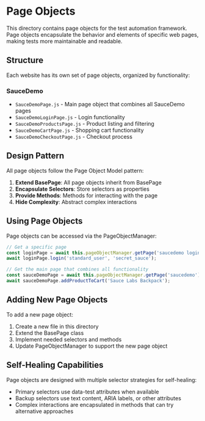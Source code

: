 # Page Objects

This directory contains page objects for the test automation framework. Page objects encapsulate the behavior and elements of specific web pages, making tests more maintainable and readable.

## Structure

Each website has its own set of page objects, organized by functionality:

### SauceDemo

- `SauceDemoPage.js` - Main page object that combines all SauceDemo pages
- `SauceDemoLoginPage.js` - Login functionality
- `SauceDemoProductsPage.js` - Product listing and filtering
- `SauceDemoCartPage.js` - Shopping cart functionality
- `SauceDemoCheckoutPage.js` - Checkout process

## Design Pattern

All page objects follow the Page Object Model pattern:

1. **Extend BasePage**: All page objects inherit from BasePage
2. **Encapsulate Selectors**: Store selectors as properties
3. **Provide Methods**: Methods for interacting with the page
4. **Hide Complexity**: Abstract complex interactions

## Using Page Objects

Page objects can be accessed via the PageObjectManager:

```javascript
// Get a specific page
const loginPage = await this.pageObjectManager.getPage('saucedemo login');
await loginPage.login('standard_user', 'secret_sauce');

// Get the main page that combines all functionality
const sauceDemoPage = await this.pageObjectManager.getPage('saucedemo');
await sauceDemoPage.addProductToCart('Sauce Labs Backpack');
```

## Adding New Page Objects

To add a new page object:

1. Create a new file in this directory
2. Extend the BasePage class
3. Implement needed selectors and methods
4. Update PageObjectManager to support the new page object

## Self-Healing Capabilities

Page objects are designed with multiple selector strategies for self-healing:

- Primary selectors use data-test attributes when available
- Backup selectors use text content, ARIA labels, or other attributes
- Complex interactions are encapsulated in methods that can try alternative approaches
